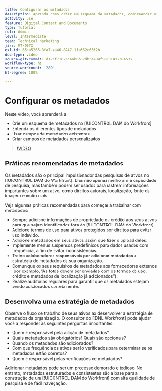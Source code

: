 ```yaml
---
title: Configurar os metadados
description: Aprenda como criar um esquema de metadados, compreender os diferentes tipos de metadados, usar campos de metadados existentes e muito mais no [!UICONTROL DAM do Workfront].
activity: use
feature: Digital Content and Documents
type: Tutorial
role: Admin
level: Intermediate
team: Technical Marketing
jira: KT-8972
exl-id: 65ca5265-8fa7-4a46-8747-1fa362c6332b
doc-type: video
source-git-commit: d17df7162ccaab6b62db34209f50131927c0a532
workflow-type: ht
source-wordcount: '289'
ht-degree: 100%

---
```


# Configurar os metadados

Neste vídeo, você aprenderá a:

* Crie um esquema de metadados no [!UICONTROL DAM do Workfront]
* Entenda os diferentes tipos de metadados
* Usar campos de metadados existentes
* Criar campos de metadados personalizados

>[!VIDEO](https://video.tv.adobe.com/v/335235/?quality=12&learn=on&enablevpops)

## Práticas recomendadas de metadados

Os metadados são o principal impulsionador das pesquisas de ativos no [!UICONTROL DAM do Workfront]. Eles não apenas melhoram a capacidade de pesquisa, mas também podem ser usados para rastrear informações importantes sobre um ativo, como direitos autorais, localização, fonte da imagem e muito mais.

Veja algumas práticas recomendadas para começar a trabalhar com metadados:

* Sempre adicione informações de propriedade ou crédito aos seus ativos para que sejam identificados fora do [!UICONTROL DAM do Workfront].
* Adicione termos de uso para ativos protegidos por direitos para evitar uso indevido.
* Adicione metadados em seus ativos assim que fizer o upload deles.
* Implemente menus suspensos predefinidos para dados usados com frequência, a fim de evitar inconsistências.
* Treine colaboradores responsáveis por adicionar metadados à estratégia de metadados da sua organização.
* Comunique os seus requisitos de metadados aos fornecedores externos (por exemplo, “As fotos devem ser enviadas com os termos de uso, crédito e metadados de localização já adicionados”).
* Realize auditorias regulares para garantir que os metadados estejam sendo adicionados corretamente.

## Desenvolva uma estratégia de metadados

Observe o fluxo de trabalho de seus ativos ao desenvolver a estratégia de metadados da organização. O consultor do [!DNL Workfront] pode ajudar você a responder às seguintes perguntas importantes:

* Quem é responsável pela adição de metadados?
* Quais metadados são obrigatórios? Quais são opcionais?
* Quando os metadados são adicionados?
* Com que frequência os ativos serão verificados para determinar se os metadados estão corretos?
* Quem é responsável pelas verificações de metadados?

Adicionar metadados pode ser um processo demorado e tedioso. No entanto, metadados estruturados e consistentes são a base para a construção de um [!UICONTROL DAM do Workfront] com alta qualidade de pesquisa e de fácil navegação.
